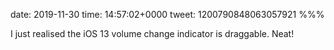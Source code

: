 date: 2019-11-30
time: 14:57:02+0000
tweet: 1200790848063057921
%%%

I just realised the iOS 13 volume change indicator is draggable. Neat!
